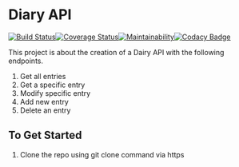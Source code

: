 # Diary API

[![Build Status](https://travis-ci.org/Janet-Namutebi/diary_API.svg?branch=master)](https://travis-ci.org/Janet-Namutebi/diary_API)[![Coverage Status](https://coveralls.io/repos/github/Janet-Namutebi/diary_API/badge.svg?branch=master)](https://coveralls.io/github/Janet-Namutebi/diary_API?branch=master)[![Maintainability](https://api.codeclimate.com/v1/badges/5bad10f763e44986e1c4/maintainability)](https://codeclimate.com/github/Janet-Namutebi/diary_API/maintainability)[![Codacy Badge](https://api.codacy.com/project/badge/Grade/6289b418ea9148f2835640e49e50cf66)](https://www.codacy.com/app/Janet-Namutebi/diary_API?utm_source=github.com&amp;utm_medium=referral&amp;utm_content=Janet-Namutebi/diary_API&amp;utm_campaign=Badge_Grade)

This project is about the creation of a Dairy API with the following endpoints.
1. Get all entries
2. Get a specific entry
3. Modify specific entry
4. Add new entry
5. Delete an entry

## To Get Started
1. Clone the repo using git clone command via https